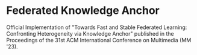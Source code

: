 # Federated Knowledge Anchor
Official Implementation of "Towards Fast and Stable Federated Learning: Confronting Heterogeneity via Knowledge Anchor" published in the Proceedings of the 31st ACM International Conference on Multimedia (MM '23).

